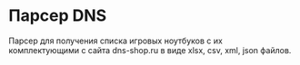 # Парсер DNS
Парсер для получения списка игровых ноутбуков с их комплектующими с сайта dns-shop.ru в виде xlsx, csv, xml, json файлов.
